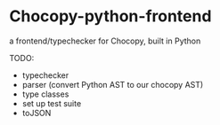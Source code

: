 # Chocopy-python-frontend
a frontend/typechecker for Chocopy, built in Python

TODO:
- typechecker
- parser (convert Python AST to our chocopy AST)
- type classes
- set up test suite
- toJSON
